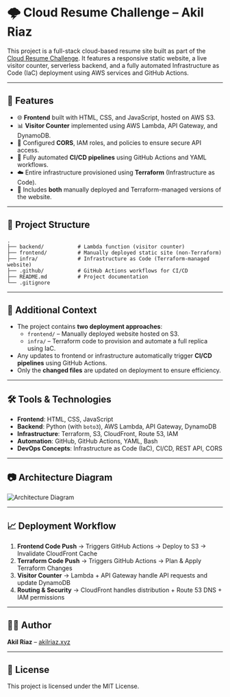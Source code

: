 # 🌩️ Cloud Resume Challenge – Akil Riaz

This project is a full-stack cloud-based resume site built as part of the [Cloud Resume Challenge](https://cloudresumechallenge.dev/). It features a responsive static website, a live visitor counter, serverless backend, and a fully automated Infrastructure as Code (IaC) deployment using AWS services and GitHub Actions.

---

## 🚀 Features

- 🌐 **Frontend** built with HTML, CSS, and JavaScript, hosted on AWS S3.
- 📊 **Visitor Counter** implemented using AWS Lambda, API Gateway, and DynamoDB.
- 🔐 Configured **CORS**, IAM roles, and policies to ensure secure API access.
- 🔁 Fully automated **CI/CD pipelines** using GitHub Actions and YAML workflows.
- ☁️ Entire infrastructure provisioned using **Terraform** (Infrastructure as Code).
- 📂 Includes **both** manually deployed and Terraform-managed versions of the website.

---

## 📁 Project Structure

```
.
├── backend/           # Lambda function (visitor counter)
├── frontend/          # Manually deployed static site (non-Terraform)
├── infra/             # Infrastructure as Code (Terraform-managed website)
├── .github/           # GitHub Actions workflows for CI/CD
├── README.md          # Project documentation
└── .gitignore
```

---

## 🧠 Additional Context

- The project contains **two deployment approaches**:
  - `frontend/` – Manually deployed website hosted on S3.
  - `infra/` – Terraform code to provision and automate a full replica using IaC.
- Any updates to frontend or infrastructure automatically trigger **CI/CD pipelines** using GitHub Actions.
- Only the **changed files** are updated on deployment to ensure efficiency.

---

## 🛠️ Tools & Technologies

- **Frontend**: HTML, CSS, JavaScript
- **Backend**: Python (with `boto3`), AWS Lambda, API Gateway, DynamoDB
- **Infrastructure**: Terraform, S3, CloudFront, Route 53, IAM
- **Automation**: GitHub, GitHub Actions, YAML, Bash
- **DevOps Concepts**: Infrastructure as Code (IaC), CI/CD, REST API, CORS

---

## 📷 Architecture Diagram

![Architecture Diagram](./path-to-your-architecture-diagram.png)

---

## 📈 Deployment Workflow

1. **Frontend Code Push** → Triggers GitHub Actions → Deploy to S3 → Invalidate CloudFront Cache
2. **Terraform Code Push** → Triggers GitHub Actions → Plan & Apply Terraform Changes
3. **Visitor Counter** → Lambda + API Gateway handle API requests and update DynamoDB
4. **Routing & Security** → CloudFront handles distribution + Route 53 DNS + IAM permissions

---

## 🙋‍♂️ Author

**Akil Riaz** – [akilriaz.xyz](https://akilriaz.xyz)

---

## 📄 License

This project is licensed under the MIT License.

